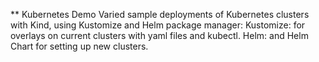 ** Kubernetes Demo
Varied sample deployments of Kubernetes clusters with Kind, using Kustomize and Helm package manager:
Kustomize: for overlays on current clusters with  yaml files and kubectl.
Helm: and Helm Chart for setting up new clusters.

